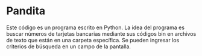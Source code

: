 # Pandita
Este código es un programa escrito en Python. La idea del programa es buscar números de tarjetas bancarias mediante sus códigos bin en archivos de texto que están en una carpeta específica. Se pueden ingresar los criterios de búsqueda en un campo de la pantalla.
